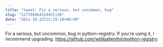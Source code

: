 ```yaml
---
title: "tweet: Fix a serious, but uncommon, bug"
slug: "127768464319451136"
date: "2011-10-22T15:29:10+00:00"
---
```

Fix a serious, but uncommon, bug in python-registry. If you're using it, I recommend upgrading. https://github.com/williballenthin/python-registry